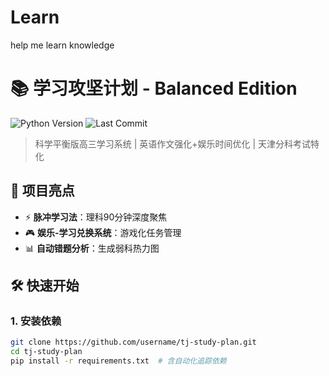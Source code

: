 # Learn
help me learn knowledge
# 📚 学习攻坚计划 - Balanced Edition
![Python Version](https://img.shields.io/badge/python-3.8%2B-blue)
![Last Commit](https://img.shields.io/github/last-commit/username/tj-study-plan)

> 科学平衡版高三学习系统 | 英语作文强化+娱乐时间优化 | 天津分科考试特化

## 🚀 项目亮点
- ⚡ **脉冲学习法**：理科90分钟深度聚焦
- 🎮 **娱乐-学习兑换系统**：游戏化任务管理
- 📊 **自动错题分析**：生成弱科热力图
## 🛠️ 快速开始

### 1. 安装依赖
```bash
git clone https://github.com/username/tj-study-plan.git
cd tj-study-plan
pip install -r requirements.txt  # 含自动化追踪依赖
